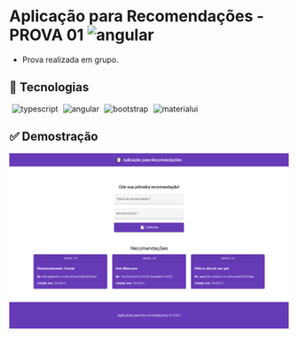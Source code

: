 <h1>
Aplicação para Recomendações - PROVA 01
<img src="https://cdn.svgporn.com/logos/angular.svg" alt="angular" width="110" height="35"/>
</h1>

* Prova realizada em grupo.

## 🚀 Tecnologias

<p>
<img src="https://cdn.svgporn.com/logos/typescript-icon.svg" alt="typescript" width="30" height="30" style="margin-left: 5px;"/>
<img src="https://cdn.svgporn.com/logos/angular-icon.svg" alt="angular" width="30" height="30" style="margin-left: 5px;"/>
<img src="https://cdn.svgporn.com/logos/bootstrap.svg" alt="bootstrap" width="30" height="30" style="margin-left: 5px;"/>
<img src="https://cdn.svgporn.com/logos/material-ui.svg" alt="materialui" width="30" height="30" style="margin-left: 5px;"/>
</p>

## ✅ Demostração
<img src=".github/github@screen.png" alt="demostração" />
